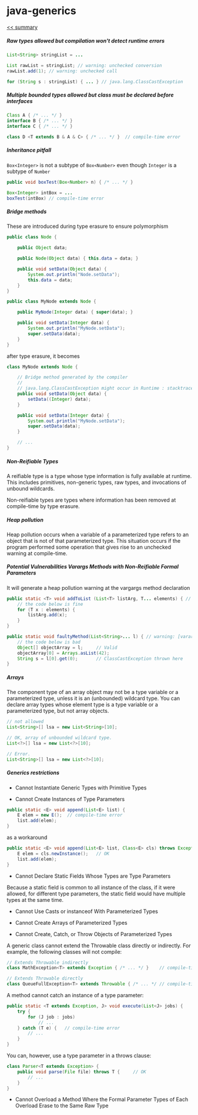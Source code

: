 # java-generics

[<< summary](../README.md)

##### Raw types allowed but compilation won't detect runtime errors
```java
List<String> stringList = ...

List rawList = stringList; // warning: unchecked conversion
rawList.add(1); // warning: unchecked call

for (String s : stringList) { ... } // java.lang.ClassCastException
```

##### Multiple bounded types allowed but class must be declared before interfaces
```java
Class A { /* ... */ }
interface B { /* ... */ }
interface C { /* ... */ }

class D <T extends B & A & C> { /* ... */ }  // compile-time error
```

##### Inheritance pitfall 
`Box<Integer>` is not a subtype of `Box<Number>` even though `Integer` is a subtype of `Number`
```java
public void boxTest(Box<Number> n) { /* ... */ }

Box<Integer> intBox = ...
boxTest(intBox) // compile-time error
```

##### Bridge methods
These are introduced during type erasure to ensure polymorphism
```java
public class Node {

    public Object data;

    public Node(Object data) { this.data = data; }

    public void setData(Object data) {
        System.out.println("Node.setData");
        this.data = data;
    }
}

public class MyNode extends Node {

    public MyNode(Integer data) { super(data); }

    public void setData(Integer data) {
        System.out.println("MyNode.setData");
        super.setData(data);
    }
}
```
after type erasure, it becomes
```java
class MyNode extends Node {

    // Bridge method generated by the compiler
    //
    // java.lang.ClassCastException might occur in Runtime : stacktrace will point out to this method but at line where this class is declared !
    public void setData(Object data) {
        setData((Integer) data);
    }

    public void setData(Integer data) {
        System.out.println("MyNode.setData");
        super.setData(data);
    }

    // ...
}
```

##### Non-Reifiable Types
A reifiable type is a type whose type information is fully available at runtime. This includes primitives, non-generic types, raw types, and invocations of unbound wildcards.

Non-reifiable types are types where information has been removed at compile-time by type erasure.

##### Heap pollution
Heap pollution occurs when a variable of a parameterized type refers to an object that is not of that parameterized type.
This situation occurs if the program performed some operation that gives rise to an unchecked warning at compile-time.

##### Potential Vulnerabilities Varargs Methods with Non-Reifiable Formal Parameters
It will generate a heap pollution warning at the vargargs method declaration
```java
public static <T> void addToList (List<T> listArg, T... elements) { // warning: [varargs] Possible heap pollution from parameterized vararg type T
    // the code below is fine
    for (T x : elements) {
        listArg.add(x);
    }
}

public static void faultyMethod(List<String>... l) { // warning: [varargs] Possible heap pollution from parameterized vararg type T
    // the code below is bad
    Object[] objectArray = l;     // Valid
    objectArray[0] = Arrays.asList(42);
    String s = l[0].get(0);       // ClassCastException thrown here
}
```

##### Arrays
The component type of an array object may not be a type variable or a parameterized type, unless it is an (unbounded) wildcard type. 
You can declare array types whose element type is a type variable or a parameterized type, but not array objects.

```java
// not allowed
List<String>[] lsa = new List<String>[10]; 

// OK, array of unbounded wildcard type.
List<?>[] lsa = new List<?>[10];

// Error.
List<String>[] lsa = new List<?>[10];
```

##### Generics restrictions

* Cannot Instantiate Generic Types with Primitive Types

* Cannot Create Instances of Type Parameters
```java
public static <E> void append(List<E> list) {
    E elem = new E();  // compile-time error
    list.add(elem);
}
```
as a workaround
```java
public static <E> void append(List<E> list, Class<E> cls) throws Exception {
    E elem = cls.newInstance();   // OK
    list.add(elem);
}
```

* Cannot Declare Static Fields Whose Types are Type Parameters

Because a static field is common to all instance of the class, if it were allowed, for different type parameters, the static field would have multiple types at the same time.

* Cannot Use Casts or instanceof With Parameterized Types

* Cannot Create Arrays of Parameterized Types

* Cannot Create, Catch, or Throw Objects of Parameterized Types

A generic class cannot extend the Throwable class directly or indirectly. For example, the following classes will not compile:
```java
// Extends Throwable indirectly
class MathException<T> extends Exception { /* ... */ }    // compile-time error

// Extends Throwable directly
class QueueFullException<T> extends Throwable { /* ... */ // compile-time error
```

A method cannot catch an instance of a type parameter:
```java
public static <T extends Exception, J> void execute(List<J> jobs) {
    try {
        for (J job : jobs)
            // ...
    } catch (T e) {   // compile-time error
        // ...
    }
}
```

You can, however, use a type parameter in a throws clause:
```java
class Parser<T extends Exception> {
    public void parse(File file) throws T {     // OK
        // ...
    }
}
```

* Cannot Overload a Method Where the Formal Parameter Types of Each Overload Erase to the Same Raw Type


